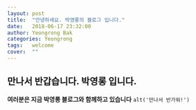 ```yaml
---
layout: post
title:  "안녕하세요. 박영롱의 블로그 입니다."
date:   2018-06-17 23:32:00
author: Yeongrong Bak
categories: Yeongrong
tags:	welcome
cover:  ""
---
```


## 만나서 반갑습니다. 박영롱 입니다.
**여러분은 지금 박영롱 블로그와 함께하고 있습니다**
`alt('만나서 반가워!')`
